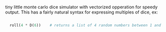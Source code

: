 tiny little monte carlo dice simulator with vectorized opperation for speedy output. This has a fairly
natural syntax for expressing multiples of dice, ex:

```python

  roll(4 * D(6))    # returns a list of 4 random numbers between 1 and 6
```
